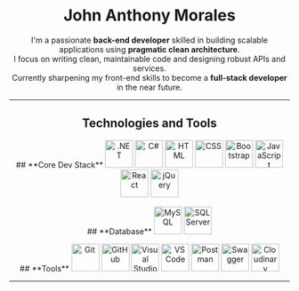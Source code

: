 <div align="center">
 
  # **John Anthony Morales**  

  <p>
    I'm a passionate <strong>back-end developer</strong> skilled in building scalable applications using 
    <strong>pragmatic clean architecture</strong>.<br>
    I focus on writing clean, maintainable code and designing robust APIs and services.<br>
    Currently sharpening my front-end skills to become a <strong>full-stack developer</strong> in the near future.
  </p>
</div>

---

<div align="center">
 
  ## **Technologies and Tools**  

</div>

<div align="center">
  <p align="center">
    ## **Core Dev Stack**
    <img src="https://upload.wikimedia.org/wikipedia/commons/7/7d/Microsoft_.NET_logo.svg" alt=".NET" width="50" height="50"/>
    <img src="https://cdn.jsdelivr.net/gh/devicons/devicon/icons/csharp/csharp-original.svg" alt="C#" width="50" height="50"/>
    <img src="https://cdn.jsdelivr.net/gh/devicons/devicon/icons/html5/html5-original.svg" alt="HTML" width="50" height="50"/>
    <img src="https://cdn.jsdelivr.net/gh/devicons/devicon/icons/css3/css3-original.svg" alt="CSS" width="50" height="50"/>
    <img src="https://cdn.jsdelivr.net/gh/devicons/devicon/icons/bootstrap/bootstrap-original.svg" alt="Bootstrap" width="50" height="50"/>
    <img src="https://cdn.jsdelivr.net/gh/devicons/devicon/icons/javascript/javascript-original.svg" alt="JavaScript" width="50" height="50"/>
    <img src="https://cdn.jsdelivr.net/gh/devicons/devicon/icons/react/react-original.svg" alt="React" width="50" height="50"/>
    <img src="https://cdn.jsdelivr.net/gh/devicons/devicon/icons/jquery/jquery-original.svg" alt="jQuery" width="50" height="50"/>
  </p>
  
  <p align="center">
    ## **Database**
     <img src="https://cdn.jsdelivr.net/gh/devicons/devicon/icons/mysql/mysql-original.svg" alt="MySQL" width="50" height="50"/>
     <img src="https://cdn.jsdelivr.net/gh/devicons/devicon/icons/microsoftsqlserver/microsoftsqlserver-plain.svg" alt="SQL Server" width="50" height="50"/>
  </p>

  <p align="center">
   ## **Tools**
     <img src="https://cdn.jsdelivr.net/gh/devicons/devicon/icons/git/git-original.svg" alt="Git" width="50" height="50"/>
     <img src="https://cdn.jsdelivr.net/gh/devicons/devicon/icons/github/github-original.svg" alt="GitHub" width="50" height="50"/>
     <img src="https://cdn.jsdelivr.net/gh/devicons/devicon/icons/visualstudio/visualstudio-plain.svg" alt="Visual Studio" width="50" height="50"/>
     <img src="https://cdn.jsdelivr.net/gh/devicons/devicon/icons/vscode/vscode-original.svg" alt="VS Code" width="50" height="50"/>
     <img src="https://www.vectorlogo.zone/logos/getpostman/getpostman-icon.svg" alt="Postman" width="50" height="50"/>
     <img src="https://cdn.worldvectorlogo.com/logos/swagger.svg" alt="Swagger" width="50" height="50"/>
     <img src="https://res.cloudinary.com/cloudinary-marketing/image/upload/v1696435257/Brand%20Assets/Social%20Icons/Cloud/Cloudinary_Logo_Icon.svg" alt="Cloudinary" width="50" height="50"/>
  </p>
</div>

---
